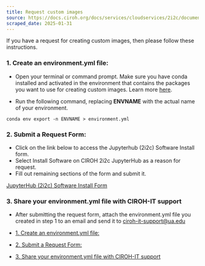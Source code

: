 ```yaml
---
title: Request custom images
source: https://docs.ciroh.org/docs/services/cloudservices/2i2c/documentation/custom-images
scraped_date: 2025-01-31
---
```


If you have a request for creating custom images, then please follow these instructions.

### 1\. Create an environment.yml file:

- Open your terminal or command prompt. Make sure you have conda installed and activated in the environment that contains the packages you want to use for creating custom images. Learn more [here](https://conda.io/projects/conda/en/latest/user-guide/getting-started.html).

- Run the following command, replacing **ENVNAME** with the actual name of your environment.


```codeBlockLines_e6Vv
conda env export -n ENVNAME > environment.yml

```

### 2\. Submit a Request Form:

- Click on the link below to access the Jupyterhub (2i2c) Software Install form.
- Select Install Software on CIROH 2i2c JupyterHub as a reason for request.
- Fill out remaining sections of the form and submit it.

[JupyterHub (2i2c) Software Install Form](https://forms.office.com/Pages/ResponsePage.aspx?id=jnIAKtDwtECk6M5DPz-8p4IIpHdEnmhNgjOa9FjrwGtUNUoyV1UxNFIzV1AyTDhTNzdOT1Q5NVlLTC4u)

### 3\. Share your environment.yml file with CIROH-IT support

- After submitting the request form, attach the environment.yml file you created in step 1 to an email and send it to [ciroh-it-support@ua.edu](mailto:ciroh-it-support@ua.edu)


- [1\. Create an environment.yml file:](https://docs.ciroh.org/docs/services/cloudservices/2i2c/documentation/custom-images/#1-create-an-environmentyml-file)
- [2\. Submit a Request Form:](https://docs.ciroh.org/docs/services/cloudservices/2i2c/documentation/custom-images/#2-submit-a-request-form)
- [3\. Share your environment.yml file with CIROH-IT support](https://docs.ciroh.org/docs/services/cloudservices/2i2c/documentation/custom-images/#3-share-your-environmentyml-file-with-ciroh-it-support)
